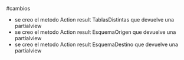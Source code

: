 #cambios
* se creo el metodo Action result TablasDistintas que devuelve una partialview
* se creo el metodo Action result EsquemaOrigen que devuelve una partialview
* se creo el metodo Action result EsquemaDestino que devuelve una partialview